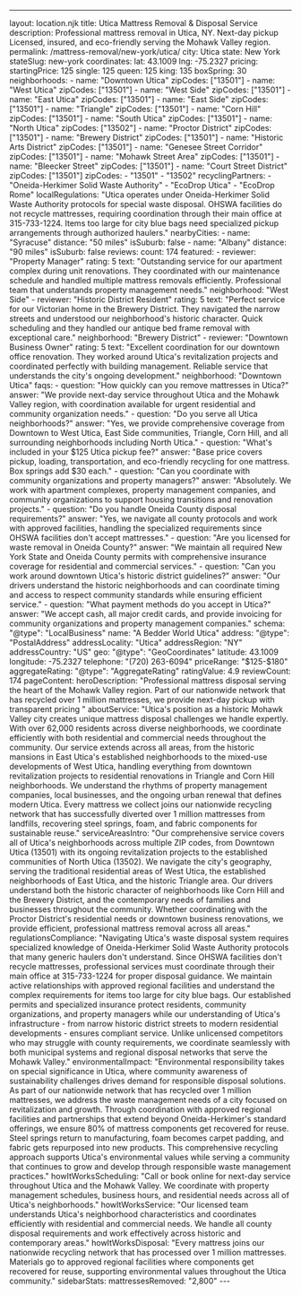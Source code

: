 ---
layout: location.njk
title: Utica Mattress Removal & Disposal Service
description: Professional mattress removal in Utica, NY. Next-day pickup Licensed, insured, and eco-friendly serving the Mohawk Valley region.
permalink: /mattress-removal/new-york/utica/
city: Utica state: New York stateSlug: new-york coordinates: lat: 43.1009 lng: -75.2327 pricing: startingPrice: 125 single: 125 queen: 125 king: 135 boxSpring: 30 neighborhoods: - name: "Downtown Utica" zipCodes: ["13501"] - name: "West Utica" zipCodes: ["13501"] - name: "West Side" zipCodes: ["13501"] - name: "East Utica" zipCodes: ["13501"] - name: "East Side" zipCodes: ["13501"] - name: "Triangle" zipCodes: ["13501"] - name: "Corn Hill" zipCodes: ["13501"] - name: "South Utica" zipCodes: ["13501"] - name: "North Utica" zipCodes: ["13502"] - name: "Proctor District" zipCodes: ["13501"] - name: "Brewery District" zipCodes: ["13501"] - name: "Historic Arts District" zipCodes: ["13501"] - name: "Genesee Street Corridor" zipCodes: ["13501"] - name: "Mohawk Street Area" zipCodes: ["13501"] - name: "Bleecker Street" zipCodes: ["13501"] - name: "Court Street District" zipCodes: ["13501"] zipCodes: - "13501" - "13502" recyclingPartners: - "Oneida-Herkimer Solid Waste Authority" - "EcoDrop Utica" - "EcoDrop Rome" localRegulations: "Utica operates under Oneida-Herkimer Solid Waste Authority protocols for special waste disposal. OHSWA facilities do not recycle mattresses, requiring coordination through their main office at 315-733-1224. Items too large for city blue bags need specialized pickup arrangements through authorized haulers." nearbyCities: - name: "Syracuse" distance: "50 miles" isSuburb: false - name: "Albany" distance: "90 miles" isSuburb: false reviews: count: 174 featured: - reviewer: "Property Manager" rating: 5 text: "Outstanding service for our apartment complex during unit renovations. They coordinated with our maintenance schedule and handled multiple mattress removals efficiently. Professional team that understands property management needs." neighborhood: "West Side" - reviewer: "Historic District Resident" rating: 5 text: "Perfect service for our Victorian home in the Brewery District. They navigated the narrow streets and understood our neighborhood's historic character. Quick scheduling and they handled our antique bed frame removal with exceptional care." neighborhood: "Brewery District" - reviewer: "Downtown Business Owner" rating: 5 text: "Excellent coordination for our downtown office renovation. They worked around Utica's revitalization projects and coordinated perfectly with building management. Reliable service that understands the city's ongoing development." neighborhood: "Downtown Utica" faqs: - question: "How quickly can you remove mattresses in Utica?" answer: "We provide next-day service throughout Utica and the Mohawk Valley region, with coordination available for urgent residential and community organization needs." - question: "Do you serve all Utica neighborhoods?" answer: "Yes, we provide comprehensive coverage from Downtown to West Utica, East Side communities, Triangle, Corn Hill, and all surrounding neighborhoods including North Utica." - question: "What's included in your $125 Utica pickup fee?" answer: "Base price covers pickup, loading, transportation, and eco-friendly recycling for one mattress. Box springs add $30 each." - question: "Can you coordinate with community organizations and property managers?" answer: "Absolutely. We work with apartment complexes, property management companies, and community organizations to support housing transitions and renovation projects." - question: "Do you handle Oneida County disposal requirements?" answer: "Yes, we navigate all county protocols and work with approved facilities, handling the specialized requirements since OHSWA facilities don't accept mattresses." - question: "Are you licensed for waste removal in Oneida County?" answer: "We maintain all required New York State and Oneida County permits with comprehensive insurance coverage for residential and commercial services." - question: "Can you work around downtown Utica's historic district guidelines?" answer: "Our drivers understand the historic neighborhoods and can coordinate timing and access to respect community standards while ensuring efficient service." - question: "What payment methods do you accept in Utica?" answer: "We accept cash, all major credit cards, and provide invoicing for community organizations and property management companies." schema: "@type": "LocalBusiness" name: "A Bedder World Utica" address: "@type": "PostalAddress" addressLocality: "Utica" addressRegion: "NY" addressCountry: "US" geo: "@type": "GeoCoordinates" latitude: 43.1009 longitude: -75.2327 telephone: "(720) 263-6094" priceRange: "$125-$180" aggregateRating: "@type": "AggregateRating" ratingValue: 4.9 reviewCount: 174 pageContent: heroDescription: "Professional mattress disposal serving the heart of the Mohawk Valley region. Part of our nationwide network that has recycled over 1 million mattresses, we provide next-day pickup with transparent pricing " aboutService: "Utica's position as a historic Mohawk Valley city creates unique mattress disposal challenges we handle expertly. With over 62,000 residents across diverse neighborhoods, we coordinate efficiently with both residential and commercial needs throughout the community. Our service extends across all areas, from the historic mansions in East Utica's established neighborhoods to the mixed-use developments of West Utica, handling everything from downtown revitalization projects to residential renovations in Triangle and Corn Hill neighborhoods. We understand the rhythms of property management companies, local businesses, and the ongoing urban renewal that defines modern Utica. Every mattress we collect joins our nationwide recycling network that has successfully diverted over 1 million mattresses from landfills, recovering steel springs, foam, and fabric components for sustainable reuse." serviceAreasIntro: "Our comprehensive service covers all of Utica's neighborhoods across multiple ZIP codes, from Downtown Utica (13501) with its ongoing revitalization projects to the established communities of North Utica (13502). We navigate the city's geography, serving the traditional residential areas of West Utica, the established neighborhoods of East Utica, and the historic Triangle area. Our drivers understand both the historic character of neighborhoods like Corn Hill and the Brewery District, and the contemporary needs of families and businesses throughout the community. Whether coordinating with the Proctor District's residential needs or downtown business renovations, we provide efficient, professional mattress removal across all areas." regulationsCompliance: "Navigating Utica's waste disposal system requires specialized knowledge of Oneida-Herkimer Solid Waste Authority protocols that many generic haulers don't understand. Since OHSWA facilities don't recycle mattresses, professional services must coordinate through their main office at 315-733-1224 for proper disposal guidance. We maintain active relationships with approved regional facilities and understand the complex requirements for items too large for city blue bags. Our established permits and specialized insurance protect residents, community organizations, and property managers while our understanding of Utica's infrastructure - from narrow historic district streets to modern residential developments - ensures compliant service. Unlike unlicensed competitors who may struggle with county requirements, we coordinate seamlessly with both municipal systems and regional disposal networks that serve the Mohawk Valley." environmentalImpact: "Environmental responsibility takes on special significance in Utica, where community awareness of sustainability challenges drives demand for responsible disposal solutions. As part of our nationwide network that has recycled over 1 million mattresses, we address the waste management needs of a city focused on revitalization and growth. Through coordination with approved regional facilities and partnerships that extend beyond Oneida-Herkimer's standard offerings, we ensure 80% of mattress components get recovered for reuse. Steel springs return to manufacturing, foam becomes carpet padding, and fabric gets repurposed into new products. This comprehensive recycling approach supports Utica's environmental values while serving a community that continues to grow and develop through responsible waste management practices." howItWorksScheduling: "Call or book online for next-day service throughout Utica and the Mohawk Valley. We coordinate with property management schedules, business hours, and residential needs across all of Utica's neighborhoods." howItWorksService: "Our licensed team understands Utica's neighborhood characteristics and coordinates efficiently with residential and commercial needs. We handle all county disposal requirements and work effectively across historic and contemporary areas." howItWorksDisposal: "Every mattress joins our nationwide recycling network that has processed over 1 million mattresses. Materials go to approved regional facilities where components get recovered for reuse, supporting environmental values throughout the Utica community." sidebarStats: mattressesRemoved: "2,800" ---
